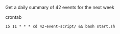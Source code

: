Get a daily summary of 42 events for the next week

crontab
```shell
15 11 * * * cd 42-event-script/ && bash start.sh
```

